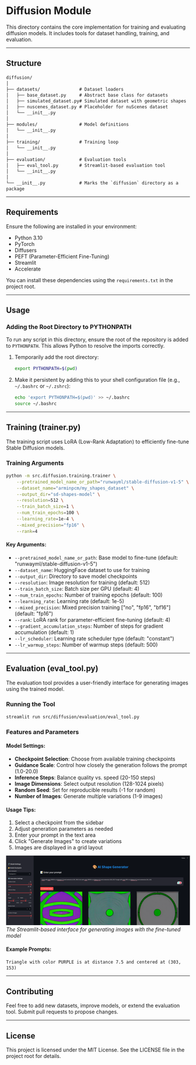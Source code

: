 # Diffusion Module

This directory contains the core implementation for training and evaluating diffusion models. It includes tools for dataset handling, training, and evaluation.

---

## Structure

```
diffusion/
│
├── datasets/               # Dataset loaders
│   ├── base_dataset.py     # Abstract base class for datasets
│   ├── simulated_dataset.py# Simulated dataset with geometric shapes
│   ├── nuscenes_dataset.py # Placeholder for nuScenes dataset
│   └── __init__.py
│
├── modules/                # Model definitions
│   └── __init__.py
│
├── training/               # Training loop
│   └── __init__.py
│
├── evaluation/             # Evaluation tools
│   ├── eval_tool.py        # Streamlit-based evaluation tool
│   └── __init__.py
│
└── __init__.py             # Marks the `diffusion` directory as a package
```

---

## Requirements

Ensure the following are installed in your environment:
- Python 3.10
- PyTorch
- Diffusers
- PEFT (Parameter-Efficient Fine-Tuning)
- Streamlit
- Accelerate

You can install these dependencies using the `requirements.txt` in the project root.

---

## Usage

### Adding the Root Directory to PYTHONPATH

To run any script in this directory, ensure the root of the repository is added to `PYTHONPATH`. This allows Python to resolve the imports correctly.

1. Temporarily add the root directory:
    ```bash
    export PYTHONPATH=$(pwd)
    ```

2. Make it persistent by adding this to your shell configuration file (e.g., `~/.bashrc` or `~/.zshrc`):
    ```bash
    echo 'export PYTHONPATH=$(pwd)' >> ~/.bashrc
    source ~/.bashrc
    ```

---

## Training (trainer.py)

The training script uses LoRA (Low-Rank Adaptation) to efficiently fine-tune Stable Diffusion models.

### Training Arguments

```bash
python -m src.diffusion.training.trainer \
    --pretrained_model_name_or_path="runwayml/stable-diffusion-v1-5" \
    --dataset_name="arminpcm/my_shapes_dataset" \
    --output_dir="sd-shapes-model" \
    --resolution=512 \
    --train_batch_size=1 \
    --num_train_epochs=100 \
    --learning_rate=1e-4 \
    --mixed_precision="fp16" \
    --rank=4
```

#### Key Arguments:
- `--pretrained_model_name_or_path`: Base model to fine-tune (default: "runwayml/stable-diffusion-v1-5")
- `--dataset_name`: HuggingFace dataset to use for training
- `--output_dir`: Directory to save model checkpoints
- `--resolution`: Image resolution for training (default: 512)
- `--train_batch_size`: Batch size per GPU (default: 4)
- `--num_train_epochs`: Number of training epochs (default: 100)
- `--learning_rate`: Learning rate (default: 1e-5)
- `--mixed_precision`: Mixed precision training ["no", "fp16", "bf16"] (default: "fp16")
- `--rank`: LoRA rank for parameter-efficient fine-tuning (default: 4)
- `--gradient_accumulation_steps`: Number of steps for gradient accumulation (default: 1)
- `--lr_scheduler`: Learning rate scheduler type (default: "constant")
- `--lr_warmup_steps`: Number of warmup steps (default: 500)

---

## Evaluation (eval_tool.py)

The evaluation tool provides a user-friendly interface for generating images using the trained model.

### Running the Tool

```bash
streamlit run src/diffusion/evaluation/eval_tool.py
```

### Features and Parameters

#### Model Settings:
- **Checkpoint Selection**: Choose from available training checkpoints
- **Guidance Scale**: Control how closely the generation follows the prompt (1.0-20.0)
- **Inference Steps**: Balance quality vs. speed (20-150 steps)
- **Image Dimensions**: Select output resolution (128-1024 pixels)
- **Random Seed**: Set for reproducible results (-1 for random)
- **Number of Images**: Generate multiple variations (1-9 images)

#### Usage Tips:
1. Select a checkpoint from the sidebar
2. Adjust generation parameters as needed
3. Enter your prompt in the text area
4. Click "Generate Images" to create variations
5. Images are displayed in a grid layout

![Evaluation Tool Interface](evaluation/eval_tool.png)
*The Streamlit-based interface for generating images with the fine-tuned model*

#### Example Prompts:
```
Triangle with color PURPLE is at distance 7.5 and centered at (303, 153)
```

---

## Contributing

Feel free to add new datasets, improve models, or extend the evaluation tool. Submit pull requests to propose changes.

---

## License

This project is licensed under the MIT License. See the LICENSE file in the project root for details.
